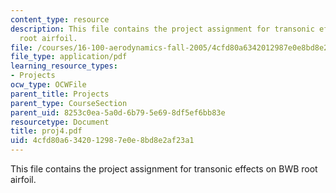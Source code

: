 ```yaml
---
content_type: resource
description: This file contains the project assignment for transonic effects on BWB
  root airfoil.
file: /courses/16-100-aerodynamics-fall-2005/4cfd80a6342012987e0e8bd8e2af23a1_proj4.pdf
file_type: application/pdf
learning_resource_types:
- Projects
ocw_type: OCWFile
parent_title: Projects
parent_type: CourseSection
parent_uid: 8253c0ea-5a0d-6b79-5e69-8df5ef6bb83e
resourcetype: Document
title: proj4.pdf
uid: 4cfd80a6-3420-1298-7e0e-8bd8e2af23a1
---
```

This file contains the project assignment for transonic effects on BWB root airfoil.

